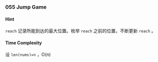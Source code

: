 ### 055 Jump Game

#### Hint

`reach` 记录所能到达的最大位置。枚举 `reach` 之前的位置，不断更新 `reach` 。

#### Time Complexity

设 `len(nums)=n` ，O(n)

